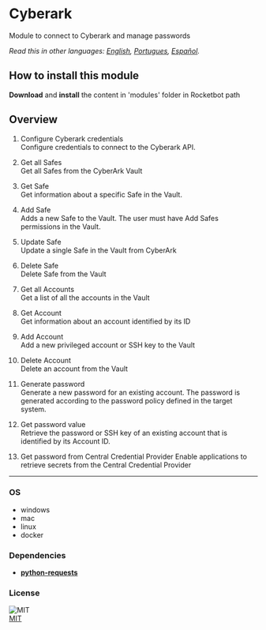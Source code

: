 # Cyberark
  
Module to connect to Cyberark and manage passwords 

*Read this in other languages: [English](README.md), [Portugues](README.pr.md), [Español](README.es.md).*

## How to install this module
  
__Download__ and __install__ the content in 'modules' folder in Rocketbot path  



## Overview


1. Configure Cyberark credentials  
Configure credentials to connect to the Cyberark API.

2. Get all Safes  
Get all Safes from the CyberArk Vault

3. Get Safe  
Get information about a specific Safe in the Vault.

4. Add Safe  
Adds a new Safe to the Vault. The user must have Add Safes permissions in the Vault.

5. Update Safe  
Update a single Safe in the Vault from CyberArk

6. Delete Safe  
Delete Safe from the Vault

7. Get all Accounts  
Get a list of all the accounts in the Vault

8. Get Account  
Get information about an account identified by its ID

9. Add Account  
Add a new privileged account or SSH key to the Vault

10. Delete Account  
Delete an account from the Vault

11. Generate password  
Generate a new password for an existing account. The password is generated according to the password policy defined in the target system.

12. Get password value  
Retrieve the password or SSH key of an existing account that is identified by its Account ID.  

13. Get password from Central Credential Provider
Enable applications to retrieve secrets from the Central Credential Provider



----
### OS

- windows
- mac
- linux
- docker

### Dependencies
- [**python-requests**](https://pypi.org/project/python-requests/)
### License
  
![MIT](https://camo.githubusercontent.com/107590fac8cbd65071396bb4d04040f76cde5bde/687474703a2f2f696d672e736869656c64732e696f2f3a6c6963656e73652d6d69742d626c75652e7376673f7374796c653d666c61742d737175617265)  
[MIT](http://opensource.org/licenses/mit-license.ph)